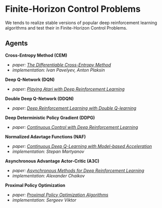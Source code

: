 # Finite-Horizon Control Problems

We tends to realize stable versions of popular deep reinforcement learning algorithms and test their in Finite-Horizon Control Problems.




## Agents

**Cross-Entropy Method (CEM)**
- *paper: [The Differentiable Cross-Entropy Method](https://arxiv.org/pdf/1909.12830.pdf)*
- *implementation: Ivan Pavelyev, Anton Plaksin*

**Deep Q-Network (DQN)**
- *paper: [Playing Atari with Deep Reinforcement Learning](https://arxiv.org/pdf/1312.5602.pdf)*

**Double Deep Q-Network (DDQN)**
- *paper: [Deep Reinforcement Learning with Double Q-learning](https://arxiv.org/pdf/1509.06461.pdf)*

**Deep Deterministic Policy Gradient (DDPG)**
- *paper: [Continuous Control with Deep Reinforcement Learning](https://arxiv.org/pdf/1509.02971.pdf)*

**Normalized Adavtage Functions (NAF)**
- *paper: [Continuous Deep Q-Learning with Model-based Acceleration](https://arxiv.org/pdf/1603.00748.pdf)*
- *implementation: Stepan Martyanov*

**Asynchronous Advantage Actor-Critic (A3C)**
- *paper: [Asynchronous Methods for Deep Reinforcement Learning](https://arxiv.org/pdf/1602.01783.pdf)*
- *implementation: Alexander Chaikov*

**Proximal Policy Optimization**
- *paper: [Proximal Policy Optimization Algorithms](https://arxiv.org/pdf/1707.06347.pdf)*
- *implementation: Sergeev Viktor*
